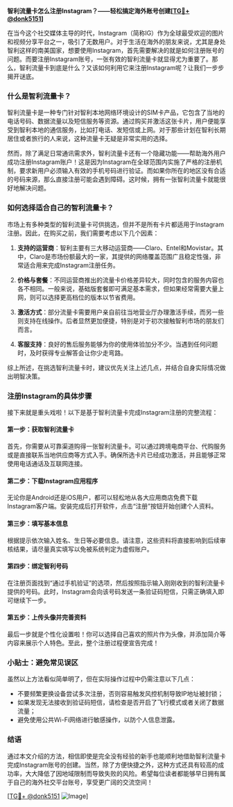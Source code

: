 **智利流量卡怎么注册Instagram？——轻松搞定海外账号创建[[TG💪+ @donk5151](https://t.me/s/donk5151)]**

在当今这个社交媒体主导的时代，Instagram（简称IG）作为全球最受欢迎的图片和视频分享平台之一，吸引了无数用户。对于生活在海外的朋友来说，尤其是身处智利这样的南美国家，想要使用Instagram，首先需要解决的就是如何注册账号的问题。而要注册Instagram账号，一张有效的智利流量卡就显得尤为重要了。那么，智利流量卡到底是什么？又该如何利用它来注册Instagram呢？让我们一步步揭开谜底。

### 什么是智利流量卡？

智利流量卡是一种专门针对智利本地网络环境设计的SIM卡产品，它包含了当地的电话号码、数据流量以及短信服务等资源。通过购买并激活这张卡片，用户便能享受到智利本地的通信服务，比如打电话、发短信或上网。对于那些计划在智利长期居住或者旅行的人来说，这种流量卡无疑是非常实用的选择。

然而，除了满足日常通讯需求外，智利流量卡还有一个隐藏功能——帮助海外用户成功注册Instagram账户！这是因为Instagram在全球范围内实施了严格的注册机制，要求新用户必须输入有效的手机号码进行验证。而如果你所在的地区没有合适的号码来源，那么直接注册可能会遇到障碍。这时候，拥有一张智利流量卡就能很好地解决问题。

### 如何选择适合自己的智利流量卡？

市场上有多种类型的智利流量卡可供挑选，但并不是所有卡片都适用于Instagram注册。因此，在购买之前，我们需要考虑以下几个因素：

1. **支持的运营商**：智利主要有三大移动运营商——Claro、Entel和Movistar。其中，Claro是市场份额最大的一家，其提供的网络覆盖范围广且稳定性强，非常适合用来完成Instagram注册任务。
   
2. **价格与套餐**：不同运营商推出的流量卡价格差异较大，同时包含的服务内容也各不相同。一般来说，基础版套餐即可满足基本需求，但如果经常需要大量上网，则可以选择更高档位的版本以节省费用。

3. **激活方式**：部分流量卡需要用户亲自前往当地营业厅办理激活手续，而另一些则支持在线操作。后者显然更加便捷，特别是对于初次接触智利市场的朋友们而言。

4. **客服支持**：良好的售后服务能够为你的使用体验加分不少。当遇到任何问题时，及时获得专业解答会让你少走弯路。

综上所述，在挑选智利流量卡时，建议优先关注上述几点，并结合自身实际情况做出明智决策。

### 注册Instagram的具体步骤

接下来就是重头戏啦！以下是基于智利流量卡完成Instagram注册的完整流程：

#### 第一步：获取智利流量卡
首先，你需要从可靠渠道购得一张智利流量卡。可以通过跨境电商平台、代购服务或是直接联系当地供应商等方式入手。确保所选卡片已经成功激活，并且能够正常使用电话通话及互联网连接。

#### 第二步：下载Instagram应用程序
无论你是Android还是iOS用户，都可以轻松地从各大应用商店免费下载Instagram客户端。安装完成后打开软件，点击“注册”按钮开始创建个人资料。

#### 第三步：填写基本信息
根据提示依次输入姓名、生日等必要信息。请注意，这些资料将直接影响到后续审核结果，请尽量真实填写以免被系统判定为虚假账户。

#### 第四步：绑定智利号码
在注册页面找到“通过手机验证”的选项，然后按照指示输入刚刚收到的智利流量卡提供的号码。此时，Instagram会向该号码发送一条验证码短信，只需正确填入即可继续下一步。

#### 第五步：上传头像并完善资料
最后一步就是个性化设置啦！你可以选择自己喜欢的照片作为头像，并添加简介等内容来展示个人特色。至此，整个注册过程便宣告完成！

### 小贴士：避免常见误区

虽然以上方法看似简单明了，但在实际操作过程中仍需注意以下几点：

- 不要频繁更换设备尝试多次注册，否则容易触发风控机制导致IP地址被封锁；
- 如果发现无法接收到验证码短信，请检查是否开启了飞行模式或者关闭了数据流量；
- 避免使用公共Wi-Fi网络进行敏感操作，以防个人信息泄露。

### 结语

通过本文介绍的方法，相信即使是完全没有经验的新手也能顺利地借助智利流量卡完成Instagram账号的创建。当然，除了方便快捷之外，这种方式还具有较高的成功率，大大降低了因地域限制而导致失败的风险。希望每位读者都能够早日拥有属于自己的海外社交平台账号，享受更广阔的交流空间！

[[TG💪+ @donk5151](https://t.me/s/donk5151) ![Image](https://i.postimg.cc/rwNCRYN7/Snipaste-2025-04-30-17-27-05.png)]